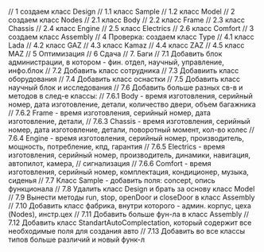 // 1 создаем класс Design
//   1.1 класс Sample
//   1.2 класс Model
// 2 создаем класс Nodes
//   2.1 класс Body
//   2.2 класс Frame
//   2.3 класс Chassis
//   2.4 класс Engine
//   2.5 класс Electrics
//   2.6 класс Comfort
// 3 создаем класс Assembly
// 4 Проверка: создаем класс Type
//   4.1 класс Lada
//   4.2 класс GAZ
//   4.3 класс Kamaz
//   4.4 класс ZAZ
//   4.5 класс MAZ
// 5 Оптимизация
// 6 Сдача
// 7. Баги
//  7.1 Добавить блок администрации, в котором - фин. отдел, научный, управление, инфо.блок 
//  7.2 Добавить класс сотрудника
//  7.3 Добавиить класс оборудования
//  7.4 Добавить класс оснастки
//  7.5 Добавить класс научный блок и исследования
//  7.6 Добавить больше разных св-в и методов в след-е классы:
//    7.6.1 Body - время изготовления, серийный номер, дата изготовление, детали, количество двери, объем багажника
//    7.6.2 Frame - время изготовления, серийный номер, дата изготовление, детали, 
//    7.6.3 Chassis - время изготовления, серийный номер, дата изготовление, детали, поворотный момент, кол-во колес
//    7.6.4 Engine - время изготовления, серийный номер, производитель, мощность, потребление, кпд, гарантия
//    7.6.5 Electrics - время изготовления, серийный номер, производитель, динамики, навигация, автопилот, камера,
//          сигнализация
//    7.6.6 Comfort - время изготовления, серийный номер, комплектация, кондиционер, музыка, сиденья
// 7.7 Класс Sample - добавить поля: concept, опись функционала
// 7.8 Удалить класс Design и брать за основу класс Model
// 7.9 Вынести методы run, stop, openDoor и closeDoor в класс Assembly
// 7.10 Добавить класс фабрика, внутри которого - админ. корпус, цеха (Nodes), инстр.цех
// 7.11 Добавить больше фун-ла в класс Assembly
// 7.12 Добавить класс StandartAutoComplectation, который содержит все необходимые поля для создания авто
// 7.13 Добавить во все классы типов больше различий и новый функ-л
